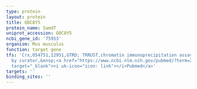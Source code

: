 ```yaml
---
type: protein
layout: protein
title: Q8C8Y5
protein_name: Samd7
uniprot_accession: Q8C8Y5
ncbi_gene_id: '75953'
organism: Mus musculus
function: target gene
tfs: 'Crx,O54751,12951,GTRD; TRRUST,chromatin immunoprecipitation assay; inferred
  by curator,&ensp;<a href="https://www.ncbi.nlm.nih.gov/pubmed/?term=23565263%5Buid%5D"
  target="_blank"><i uk-icon="icon: link"></i>Pubmed</a>'
targets: ''
binding_sites: ''
---
```

